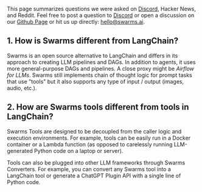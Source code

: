 This page summarizes questions we were asked on [Discord](https://discord.gg/gnWRz88eym), Hacker News, and Reddit. Feel free to post a question to [Discord](https://discord.gg/gnWRz88eym) or open a discussion on our [Github Page](https://github.com/swarms-ai) or hit us up directly: [hello@swarms.ai](mailto:hello@swarms.ai). 

## 1. How is Swarms different from LangChain?

Swarms is an open source alternative to LangChain and differs in its approach to creating LLM pipelines and DAGs. In addition to agents, it uses more general-purpose DAGs and pipelines. A close proxy might be *Airflow for LLMs*. Swarms still implements chain of thought logic for prompt tasks that use "tools" but it also supports any type of input / output (images, audio, etc.). 

## 2. How are Swarms tools different from tools in LangChain?

Swarms Tools are designed to be decoupled from the caller logic and execution environments. For example, tools can be easily run in a Docker container or a Lambda function (as opposed to carelessly running LLM-generated Python code on a laptop or server). 

Tools can also be plugged into other LLM frameworks through Swarms Converters. For example, you can convert any Swarms tool into a LangChain tool or generate a ChatGPT Plugin API with a single line of Python code. 


